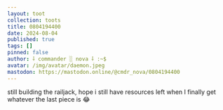 ```yaml
---
layout: toot
collection: toots
title: 0804194400
date: 2024-08-04
published: true
tags: []
pinned: false
author: ⸸ commander ░ nova ⸸ :~$
avatar: /img/avatar/daemon.jpeg
mastodon: https://mastodon.online/@cmdr_nova/0804194400
---
```


still building the railjack, hope i still have resources left when I finally get whatever the last piece is 😂
